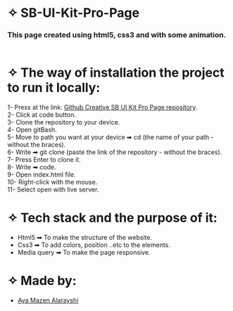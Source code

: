 # ✧ SB-UI-Kit-Pro-Page
### This page created using html5, css3 and with some animation.<br><br>

# ✧ The way of installation the project to run it locally:

1- Press at the link: [Github Creative SB UI Kit Pro Page repository](https://github.com/Aya74/SB-UI-Kit-Pro-Page).<br>
2- Click at code button.<br>
3- Clone the repository to your device.<br>
4- Open gitBash.<br>
5- Move to path you want at your device ➡ cd (the name of your path - without the braces).<br>
6- Write ➡ git clone (paste the link of the repository - without the braces).<br>
7- Press Enter to clone it.<br>
8- Write ➡ code.<br>
9- Open index.html file.<br>
10- Right-click with the mouse.<br>
11- Select open with live server.<br>

# ✧ Tech stack and the purpose of it:
* Html5 ➡ To make the structure of the website.<br>
* Css3 ➡ To add colors, position ..etc to the elements.<br>
* Media query ➡ To make the page responsive.<br>

# ✧ Made by:
- [Aya Mazen Alarayshi](https://github.com/Aya74)
